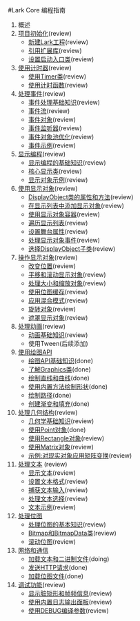 #Lark Core 编程指南

1. 概述
2. [项目初始化](2-0-project.md)(review)
	* [新建Lark工程](2-1-create.md)(review)
	* [引用扩展库](2-2-import-libs.md)(review)
	* [设置启动入口类](2-3-entry-class.md)(review)
3. [使用计时器](3-0-time.md)(review)
	* [使用Timer类](3-1-timer.md)(review)
	* [使用计时函数](3-2-time-functions.md)(review)
4. [处理事件](4-0-event.md)(review)
	* [事件处理基础知识](4-1-event-basic.md)(review)
	* [事件流](4-2-event-stream.md)(review)
	* [事件对象](4-3-event-target.md)(review)
	* [事件监听器](4-4-event-listener.md)(review)
	* [事件对象池优化](4-5-event-pool.md)(review)
	* [事件示例](4-6-event-ex.md)(review)
5. [显示编程](5-0-display.md)(review)
	* [显示编程的基础知识](5-1-display-about.md)(review)
	* [核心显示类](5-2-display-class.md)(review)
	* [显示对象示例](5-3-display-demo.md)(review)
6. [使用显示对象](6-0-display.md)(review)
	* [DisplayObject类的属性和方法](6-1-displayobject.md)(review)
	* [在显示列表中添加显示对象](6-2-displaylist.md)(review)
	* [使用显示对象容器](6-3-displayobjectcontainer.md)(review)
	* [遍历显示列表](6-4-displaylistall.md)(review)
	* [设置舞台属性](6-5-stage.md)(review)
	* [处理显示对象事件](6-6-displayevent.md)(review)
	* [选择DisplayObject子类](6-7-displayobjectclass.md)(review)
7. [操作显示对象](7-0-display.md)(review)
	* [改变位置](7-1-position.md)(review)
	* [平移和滚动显示对象](7-2-scrollRect.md)(review)
	* [处理大小和缩放对象](7-3-scale.md)(review)
	* [使用位图缓存](7-4-cacheAsBitmap.md)(review)
	* [应用混合模式](7-5-blendMode.md)(review)
	* [旋转对象](7-6-rotation.md)(review)
	* [遮罩显示对象](7-7-mask.md)(review)
8. [处理动画](8-0-display.md)(review)
	* [动画基础知识](8-1-animation.md)(review)
	* 使用Tween(后续添加)
9. [使用绘图API]()
	* [绘图API基础知识](9-0-graphics-api-basic.md)(done)
	* [了解Graphics类](9-1-graphics-class.md)(done)
	* [绘制直线和曲线](9-2-graphics-line-curve.md)(done)
	* [使用内置方法绘制形状](9-3-graphics-draw-shape.md)(done)
	* [绘制路径](9-4-graphics-draw-path.md)(done)
	* [创建渐变和填充](9-5-graphics-gradient-fill.md)(done)	
10. [处理几何结构](10-0-gemo.md)(review)
    * [几何学基础知识](10-1-gemo-about.md)(review)
    * [使用Point对象](10-2-point.md)(done)
	* [使用Rectangle对象](10-3-rectangle.md)(review)
	* [使用Matrix对象](10-4-matrix.md)(review)
	* [示例:对现实对象应用矩阵变换](10-5-matrix-demo.md)(review)		
11. [处理文本](11-0-text.md)	(review)
	* [显示文本](11-1-textfield.md)(review)
	* [设置文本格式](11-2-text-format.md)(review)
	* [捕获文本输入](11-3-textinput.md)(review)
	* [处理文本选择](11-4-text-select.md)(review)
	* [文本示例](11-5-text-demo.md)(review)
12. [处理位图]()
	* [处理位图的基本知识](12-0-bitmap-basic.md)(review)
	* [Bitmap和BitmapData类](12-1-bitmap-classes.md)(review)
	* [滚动位图](12-2-bitmap-scroll.md)(review)
13. [网络和通信]()
	* [加载文本和二进制文件](13-0-load-text-binary.md)(doing)
	* [发送HTTP请求](13-1-http-request.md)(done)
	* [加载位图文件](13-2-load-bitmap.md)(done)
14. [调试功能](14-0-debugging.md)(review)
	* [显示脏矩形和帧频信息](14-1-fps-dirty-region.md)(review)
	* [使用内置日志输出面板](14-2-log.md)(review)
	* [使用DEBUG编译参数](14-3-debug.md)(review)
	

	
